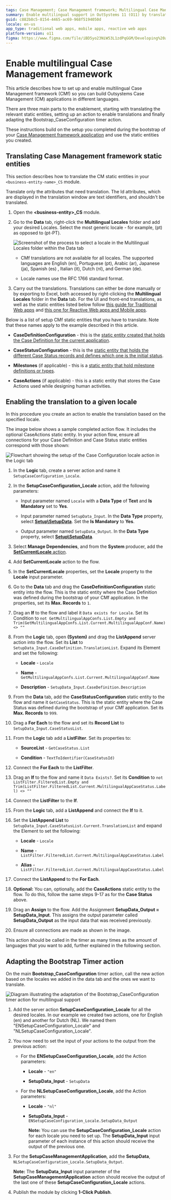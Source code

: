 ```yaml
---
tags: Case Management; Case Management framework; Multilingual Case Management framework
summary: Enable multilingual support in OutSystems 11 (O11) by translating static entities and setting locale-specific actions.
guid: c882b8c5-8154-4465-ac69-968f5194050d
locale: en-us
app_type: traditional web apps, mobile apps, reactive web apps
platform-version: o11
figma: https://www.figma.com/file/iBD5yo23NiW53L1zdPqGGM/Developing%20an%20Application?node-id=4376:1909
---
```


# Enable multilingual Case Management framework

This article describes how to set up and enable multilingual Case Management framework (CMf) so you can build Outsystems Case Management (CM) applications in different languages.

There are three main parts to the enablement, starting with translating the relevant static entities, setting up an action to enable translations and finally adapting the Bootstrap_CaseConfiguration timer action.

These instructions build on the setup you completed during the bootstrap of your [Case Management framework application](../creating-cmfapp.md) and use the static entities you created.

## Translating Case Management framework static entities

This section describes how to translate the CM static entities in your `<business-entity-name>_CS` module.

Translate only the attributes that need translation. The Id attributes, which are displayed in the translation window are text identifiers, and shouldn't be translated.

1.  Open the **&lt;business-entity&gt;\_CS** module.

1.  Go to the **Data** tab, right-click the **Multilingual Locales** folder and add your desired Locales. Select the most generic locale - for example, (pt) as opposed to (pt-PT).

    ![Screenshot of the process to select a locale in the Multilingual Locales folder within the Data tab](images/select-locale-ss.png "Selecting a Locale")

    <div class="info" markdown="1">

    * CMf translations are not available for all locales. The supported languages are English (en), Portuguese (pt), Arabic (ar), Japanese (ja), Spanish (es) , Italian (it), Dutch (nl), and German (de).

    * Locale names use the RFC 1766 standard format.

    </div>

1.  Carry out the translations. Translations can either be done manually or by exporting to Excel, both accessed by right-clicking the **Multilingual Locales** folder in the **Data** tab. For the UI and front-end translations, as well as the static entities listed below follow [this guide for Traditional Web apps](../../../ui/multilingual/multilingual-web.md) and [this one for Reactive Web apps and Mobile apps](../../../ui/multilingual-tp/intro.md). 

Below is a list of setup CMf static entities that you have to translate. Note that these names apply to the example described in this article.

* **CaseDefinitionConfiguration** - this is the [static entity created that holds the Case Definition for the current application](../creating-cmfapp.md).

* **CaseStatusConfiguration** - this is the [static entity that holds the different Case Status records and defines which one is the initial status](../creating-cmfapp.md).

* **Milestones** (if applicable) - this is a [static entity that hold milestone definitions or types](../milestone/how-enable-ms.md).

* **CaseActions** (if applicable) - this is a static entity that stores the Case Actions used while designing human activities.

## Enabling the translation to a given locale

In this procedure you create an action to enable the translation based on the specified locale. 

The image below shows a sample completed action flow. It includes the optional CaseActions static entity. In your action flow, ensure all connections for your Case Definition and Case Status static entities correspond with those shown:

![Flowchart showing the setup of the Case Configuration locale action in the Logic tab](images/setup-case-config-locale-ss.png "Setup Case Configuration Locale Action Flow")

1. In the **Logic** tab, create a server action and name it `SetupCaseConfiguration_Locale`.

1. In the **SetupCaseConfiguration_Locale** action, add the following parameters:

    * Input parameter named `Locale` with a **Data Type** of **Text** and **Is Mandatory** set to **Yes**.

    * Input parameter named `SetupData_Input`. In the **Data Type** property, select [**Setup\SetupData**](../ref/auto/CaseConfigurations_API.final.md#Service_SetupCaseManagementApplication). Set the **Is Mandatory** to **Yes**.

    * Output parameter named `SetupData_Output`. In the **Data Type** property, select [**Setup\SetupData**](../ref/auto/CaseConfigurations_API.final.md#Service_SetupCaseManagementApplication).

1. Select **Manage Dependencies**, and from the **System** producer, add the [**SetCurrentLocale** action](../../../../ref/apis/auto/system-actions.final.md#Client_SetCurrentLocale).

1. Add **SetCurrentLocale** action to the flow.

1. In the **SetCurrentLocale** properties, set the **Locale** property to the **Locale** input parameter.

1. Go to the **Data** tab and drag the **CaseDefinitionConfiguration** static entity into the flow. This is the static entity where the Case Definition was defined during the bootstrap of your CMf application. In the properties, set its **Max. Records** to `1`.

1. Drag an **If** to the flow and label it `Data exists for Locale`. Set its Condition to `not GetMultilingualAppConfs.List.Empty and Trim(GetMultilingualAppConfs.List.Current.MultilingualAppConf.Name) <> ""`

1. From the **Logic** tab, open **(System)** and drag the **ListAppend** server action into the flow. Set its **List** to `SetupData_Input.CaseDefinition.TranslationList`. Expand its Element and set the following:

    * **Locale** - `Locale`

    * **Name** - `GetMultilingualAppConfs.List.Current.MultilingualAppConf.Name`

    * **Description** - `SetupData_Input.CaseDefinition.Description`

1. From the **Data** tab, add the  **CaseStatusConfiguration** static entity to the flow and name it `GetCaseStatus`. This is the static entity where the Case Status was defined during the bootstrap of your CMf application. Set its **Max. Records** to `999`.

1. Drag a **For Each** to the flow and set its **Record List** to `SetupData_Input.CaseStatusList`.

1. From the **Logic** tab add a **ListFilter**. Set its properties to:

    * **SourceList** - `GetCaseStatus.List`

    * **Condition** - `TextToIdentifier(CaseStatusId)`

1. Connect the **For Each** to the **ListFilter**.

1. Drag an **If** to the flow and name it `Data Exists?`. Set its **Condition** to `not ListFilter.FilteredList.Empty and Trim(ListFilter.FilteredList.Current.MultilingualAppCaseStatus.Label) <> ""`

1. Connect the **ListFilter** to the **If**.

1. From the **Logic** tab, add a **ListAppend** and connect the **If** to it.

1. Set the **ListAppend List** to `SetupData_Input.CaseStatusList.Current.TranslationList` and expand the  Element to set the following:
    * **Locale** - `Locale`

    * **Name** - `ListFilter.FilteredList.Current.MultilingualAppCaseStatus.Label`

    * **Alias** - `ListFilter.FilteredList.Current.MultilingualAppCaseStatus.Label`

1. Connect the **ListAppend** to the **For Each**.

1. **Optional:** You can, optionally, add the **CaseActions** static entity to the flow. To do this, follow the same steps 9-17 as for the **Case Status** above.  

1. Drag an **Assign** to the flow. Add the Assignment **SetupData_Output = SetupData\_Input**. This assigns the output parameter called **SetupData\_Output** as the input data that was received previously.

1. Ensure all connections are made as shown in the image. 

This action should be called in the timer as many times as the amount of languages that you want to add, further explained in the following section.

## Adapting the Bootstrap Timer action

On the main **Bootstrap_CaseConfiguration** timer action, call the new action based on the locales we added in the data tab and the ones we want to translate.

![Diagram illustrating the adaptation of the Bootstrap_CaseConfiguration timer action for multilingual support](images/adapt-bootstrap-ss.png "Adapting the Bootstrap Timer Action")

1. Add the server action **SetupCaseConfiguration_Locale** for all the desired locales.
In our example we created two actions, one for English (en) and another for Dutch (NL). We named them "ENSetupCaseConfiguration_Locale" and "NLSetupCaseConfiguration_Locale".

1. You now need to set the input of your actions to the output from the previous action:

    * For the **ENSetupCaseConfiguration_Locale**, add the Action parameters:

        * **Locale** - `"en"`

        * **SetupData_Input** - `SetupData`

    * For the **NLSetupCaseConfiguration_Locale**, add the Action parameters:

        * **Locale** - `"nl"`

        * **SetupData_Input** - `ENSetupCaseConfiguration_Locale.SetupData_Output`

            **Note:** You can use the **SetupCaseConfiguration_Locale** action for each locale you need to set up. The **SetupData_Input** input parameter of each instance of this action should receive the output of the previous one.

1. For the **SetupCaseManagementApplication**, add the **SetupData**, `NLSetupCaseConfiguration_Locale.SetupData_Output`.

    **Note:** The **SetupData_Input** input parameter of the **SetupCaseManagementApplication** action should receive the output of the last one of these **SetupCaseConfiguration_Locale** actions.

1. Publish the module by clicking **1-Click Publish**.
